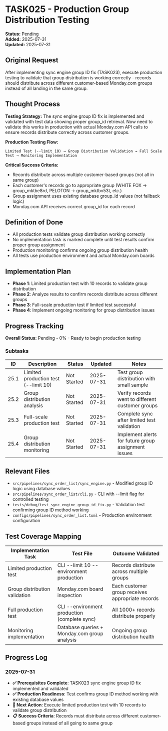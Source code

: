 # TASK025 - Production Group Distribution Testing

**Status:** Pending  
**Added:** 2025-07-31  
**Updated:** 2025-07-31

## Original Request
After implementing sync engine group ID fix (TASK023), execute production testing to validate that group distribution is working correctly - records should distribute across different customer-based Monday.com groups instead of all landing in the same group.

## Thought Process
**Testing Strategy:**
The sync engine group ID fix is implemented and validated with test data showing proper group_id retrieval. Now need to validate this works in production with actual Monday.com API calls to ensure records distribute correctly across customer groups.

**Production Testing Flow:**
```
Limited Test (--limit 10) → Group Distribution Validation → Full Scale Test → Monitoring Implementation
```

**Critical Success Criteria:**
- Records distribute across multiple customer-based groups (not all in same group)
- Each customer's records go to appropriate group (WHITE FOX → group_mktbe8rd, PELOTON → group_mktbv53t, etc.)
- Group assignment uses existing database group_id values (not fallback logic)
- Monday.com API receives correct group_id for each record

## Definition of Done

- All production tests validate group distribution working correctly
- No implementation task is marked complete until test results confirm proper group assignment
- Production monitoring confirms ongoing group distribution health
- All tests use production environment and actual Monday.com boards

## Implementation Plan
- **Phase 1**: Limited production test with 10 records to validate group distribution
- **Phase 2**: Analyze results to confirm records distribute across different groups
- **Phase 3**: Full-scale production test if limited test successful
- **Phase 4**: Implement ongoing monitoring for group distribution issues

## Progress Tracking

**Overall Status:** Pending - 0% - Ready to begin production testing

### Subtasks
| ID | Description | Status | Updated | Notes |
|----|-------------|--------|---------|-------|
| 25.1 | Limited production test (--limit 10) | Not Started | 2025-07-31 | Test group distribution with small sample |
| 25.2 | Group distribution analysis | Not Started | 2025-07-31 | Verify records went to different customer groups |
| 25.3 | Full-scale production test | Not Started | 2025-07-31 | Complete sync after limited test validation |
| 25.4 | Group distribution monitoring | Not Started | 2025-07-31 | Implement alerts for future group assignment issues |

## Relevant Files

- `src/pipelines/sync_order_list/sync_engine.py` - Modified group ID logic using database values
- `src/pipelines/sync_order_list/cli.py` - CLI with --limit flag for controlled testing
- `tests/debug/test_sync_engine_group_id_fix.py` - Validation test confirming group ID method working
- `configs/pipelines/sync_order_list.toml` - Production environment configuration

## Test Coverage Mapping

| Implementation Task                | Test File                                             | Outcome Validated                                |
|------------------------------------|-------------------------------------------------------|--------------------------------------------------|
| Limited production test            | CLI --limit 10 --environment production              | Records distribute across multiple groups       |
| Group distribution validation      | Monday.com board inspection                           | Each customer group receives appropriate records |
| Full production test               | CLI --environment production (complete sync)         | All 1000+ records distribute properly          |
| Monitoring implementation          | Database queries + Monday.com group analysis         | Ongoing group distribution health               |

## Progress Log
### 2025-07-31
- **✅ Prerequisites Complete**: TASK023 sync engine group ID fix implemented and validated
- **✅ Production Readiness**: Test confirms group ID method working with existing database values
- **🎯 Next Action**: Execute limited production test with 10 records to validate group distribution
- **📋 Success Criteria**: Records must distribute across different customer-based groups instead of all going to same group
